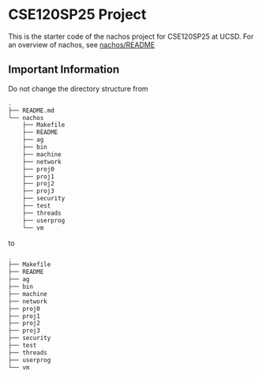 # CSE120SP25 Project

This is the starter code of the nachos project for CSE120SP25 at UCSD. For an overview 
of nachos, see [nachos/README](nachos/README)

## Important Information

Do not change the directory structure from

```bash
.
├── README.md
└── nachos
    ├── Makefile
    ├── README
    ├── ag
    ├── bin
    ├── machine
    ├── network
    ├── proj0
    ├── proj1
    ├── proj2
    ├── proj3
    ├── security
    ├── test
    ├── threads
    ├── userprog
    └── vm
```

to 

```bash
.
├── Makefile
├── README
├── ag
├── bin
├── machine
├── network
├── proj0
├── proj1
├── proj2
├── proj3
├── security
├── test
├── threads
├── userprog
└── vm
```
